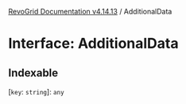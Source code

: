 [RevoGrid Documentation v4.14.13](README.md) / AdditionalData

# Interface: AdditionalData

## Indexable

 \[`key`: `string`\]: `any`
